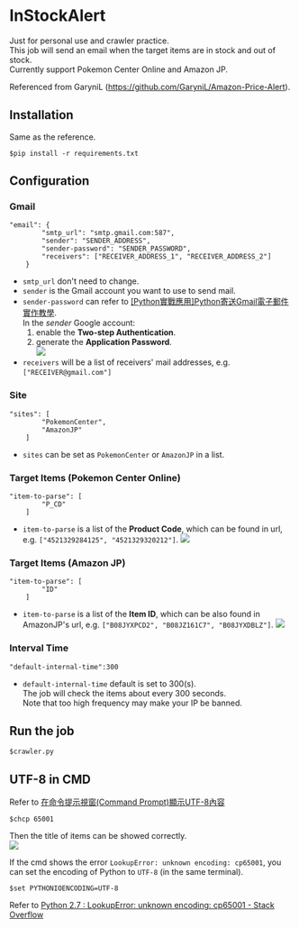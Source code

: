 # InStockAlert
Just for personal use and crawler practice.  
This job will send an email when the target items are in stock and out of stock.  
Currently support Pokemon Center Online and Amazon JP.  

Referenced from GaryniL (https://github.com/GaryniL/Amazon-Price-Alert).

## Installation
Same as the reference.
```
$pip install -r requirements.txt
```

## Configuration
### Gmail
```
"email": {
        "smtp_url": "smtp.gmail.com:587",
        "sender": "SENDER_ADDRESS",
        "sender-password": "SENDER_PASSWORD",
        "receivers": ["RECEIVER_ADDRESS_1", "RECEIVER_ADDRESS_2"]
    }
```
- `smtp_url` don't need to change.
- `sender` is the Gmail account you want to use to send mail.
- `sender-password` can refer to [[Python實戰應用]Python寄送Gmail電子郵件實作教學](https://www.learncodewithmike.com/2020/02/python-email.html).  
In the *sender* Google account:  
    1. enable the **Two-step Authentication**.  
    2. generate the **Application Password**.  
![](./images/Gmail.PNG)  
- `receivers` will be a list of receivers' mail addresses, e.g. `["RECEIVER@gmail.com"]`

### Site
```
"sites": [
        "PokemonCenter",
        "AmazonJP"
    ]
```
- `sites` can be set as `PokemonCenter` or `AmazonJP` in a list.

### Target Items (Pokemon Center Online)
```
"item-to-parse": [
        "P_CD"
    ]
```
- `item-to-parse` is a list of the **Product Code**, which can be found in url, e.g. `["4521329284125", "4521329320212"]`.
![](./images/pokemon_center.PNG)  

### Target Items (Amazon JP)
```
"item-to-parse": [
        "ID"
    ]
```
- `item-to-parse` is a list of the **Item ID**, which can be also found in AmazonJP's url, e.g. `["B08JYXPCD2", "B08JZ161C7", "B08JYXDBLZ"]`.
![](./images/amazon_jp.PNG)  

### Interval Time
```
"default-internal-time":300
```
- `default-internal-time` default is set to 300(s).  
The job will check the items about every 300 seconds.  
Note that too high frequency may make your IP be banned.

## Run the job
```
$crawler.py
```

## UTF-8 in CMD
Refer to [在命令提示視窗(Command Prompt)顯示UTF-8內容](https://blog.darkthread.net/blog/command-prompt-codepage/)
```
$chcp 65001
```
Then the title of items can be showed correctly.  
![](./images/utf8.PNG)  

If the cmd shows the error `LookupError: unknown encoding: cp65001`, you can set the encoding of Python to `UTF-8` (in the same terminal).
```
$set PYTHONIOENCODING=UTF-8
```
Refer to [Python 2.7 : LookupError: unknown encoding: cp65001 - Stack Overflow](https://stackoverflow.com/questions/35176270/python-2-7-lookuperror-unknown-encoding-cp65001)

